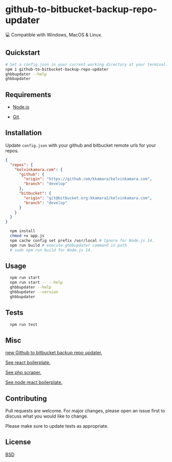 # github-to-bitbucket-backup-repo-updater

:computer: Compatible with Windows, MacOS & Linux.

## Quickstart

```bash
# Set a config.json in your current working directory at your terminal.
npm i github-to-bitbucket-backup-repo-updater
ghbbupdater --help
ghbbupdater
```

## Requirements

- [Node.js](https://nodejs.org)

- [Git](https://git-scm.com/).

## Installation

Update `config.json` with your github and bitbucket remote urls for your repos.

```json
{
  "repos": {
    "kelvinkamara.com": {
      "github": {
        "origin": "https://github.com/kkamara/kelvinkamara.com",
        "branch": "develop"
      },
      "bitbucket": {
        "origin": "git@bitbucket.org:kkamara2/kelvinkamara.com",
        "branch": "develop"
      }
    }
  }
}
```

```bash
  npm install
  chmod +x app.js
  npm cache config set prefix /usr/local # Ignore for Node.js 14.
  npm run build # execute ghbbupdater command in path
  # sudo npm run build for Node.js 14.
```

## Usage

```bash
  npm run start
  npm run start -- --help
  ghbbupdater --help
  ghbbupdater --version
  ghbbupdater
```

## Tests

```bash
  npm run test
```

## Misc

[new Github to bitbucket backup repo updater.](https://github.com/kkamara/ghbbupdater)

[See react boilerplate.](https://github.com/kkamara/react-boilerplate)

[See php scraper.](https://github.com/kkamara/php-scraper)

[See node react boilerplate.](https://github.com/kkamara/node-react-boilerplate)

## Contributing
Pull requests are welcome. For major changes, please open an issue first to discuss what you would like to change.

Please make sure to update tests as appropriate.

## License
[BSD](https://opensource.org/licenses/BSD-3-Clause)
